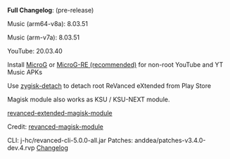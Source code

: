 **Full Changelog**: 
(pre-release)

Music (arm64-v8a): 8.03.51

Music (arm-v7a): 8.03.51

YouTube: 20.03.40

Install [MicroG](https://github.com/ReVanced/GmsCore/releases) or [MicroG-RE (recommended)](https://github.com/WSTxda/MicroG-RE) for non-root YouTube and YT Music APKs

Use [zygisk-detach](https://github.com/j-hc/zygisk-detach) to detach root ReVanced eXtended from Play Store

Magisk module also works as KSU / KSU-NEXT module.

[revanced-extended-magisk-module](https://github.com/jDhannyNara/revanced-extended-magisk-module)

Credit:
[revanced-magisk-module](https://github.com/j-hc/revanced-magisk-module)

CLI: j-hc/revanced-cli-5.0.0-all.jar
Patches: anddea/patches-v3.4.0-dev.4.rvp
[Changelog](https://github.com/anddea/revanced-patches/releases/tag/v3.4.0-dev.4) 
